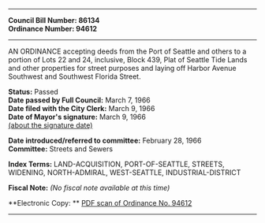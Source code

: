 * * * * *  
  
**Council Bill Number: [](#h0)[](#h2)86134**   
**Ordinance Number: 94612**  
  
* * * * *  
  
AN ORDINANCE accepting deeds from the Port of Seattle and others to a portion of Lots 22 and 24, inclusive, Block 439, Plat of Seattle Tide Lands and other properties for street purposes and laying off Harbor Avenue Southwest and Southwest Florida Street.  
  
**Status:** Passed   
**Date passed by Full Council:** March 7, 1966   
**Date filed with the City Clerk:** March 9, 1966   
**Date of Mayor's signature:** March 9, 1966   
[(about the signature date)](/~public/approvaldate.htm)   
  
  
**Date introduced/referred to committee:** February 28, 1966   
**Committee:** Streets and Sewers   
  
**Index Terms:** LAND-ACQUISITION, PORT-OF-SEATTLE, STREETS, WIDENING, NORTH-ADMIRAL, WEST-SEATTLE, INDUSTRIAL-DISTRICT  
  
**Fiscal Note:** *(No fiscal note available at this time)*  
  
**Electronic Copy: ** [PDF scan of Ordinance No. 94612](/~archives/Ordinances/Ord_94612.pdf)  
  
* * * * *  

